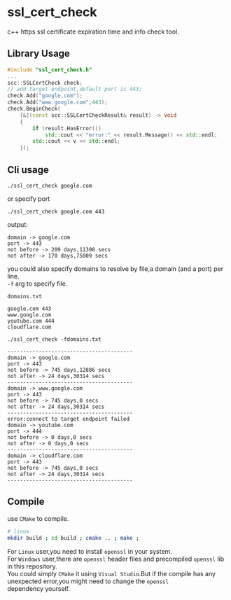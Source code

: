 # ssl_cert_check
c++ https ssl certificate expiration time and info check tool.


## Library Usage
```c++
#include "ssl_cert_check.h"
...
scc::SSLCertCheck check;
// add target endpoint,default port is 443;
check.Add("google.com");
check.Add("www.google.com",443);
check.BeginCheck(
    [&](const scc::SSLCertCheckResult& result) -> void
    {
        if (result.HasError())
            std::cout << "error:" << result.Message() << std::endl;
        std::cout << v << std::endl;
    });
```

## Cli usage
```
./ssl_cert_check google.com
```
or specify port
```
./ssl_cert_check google.com 443
```

output:
```
domain -> google.com
port -> 443
not before -> 209 days,11390 secs
not after -> 170 days,75009 secs
```

you could also specify domains to resolve by file,a domain (and a port) per line.  
`-f` arg to specify file.

```domains.txt```
```
google.com 443
www.google.com
youtube.com 444
cloudflare.com
```
```
./ssl_cert_check -fdomains.txt
```
```
----------------------------------------
domain -> google.com
port -> 443
not before -> 745 days,12886 secs
not after -> 24 days,30314 secs
----------------------------------------
domain -> www.google.com
port -> 443
not before -> 745 days,0 secs
not after -> 24 days,30314 secs
----------------------------------------
error:connect to target endpoint failed
domain -> youtube.com
port -> 444
not before -> 0 days,0 secs
not after -> 0 days,0 secs
----------------------------------------
domain -> cloudflare.com
port -> 443
not before -> 745 days,0 secs
not after -> 24 days,30314 secs
----------------------------------------
```

## Compile

use `CMake` to compile.

```bash
# linux
mkdir build ; cd build ; cmake .. ; make ;
```

For `Linux` user,you need to install `openssl` in your system.  
For `Windows` user,there are `openssl` header files and precompiled `openssl` lib in this repository.  
You could simply `CMake` it using `Visual Studio`.But if the compile has any unexpected error,you might need to change the `openssl`  
dependency yourself.  
